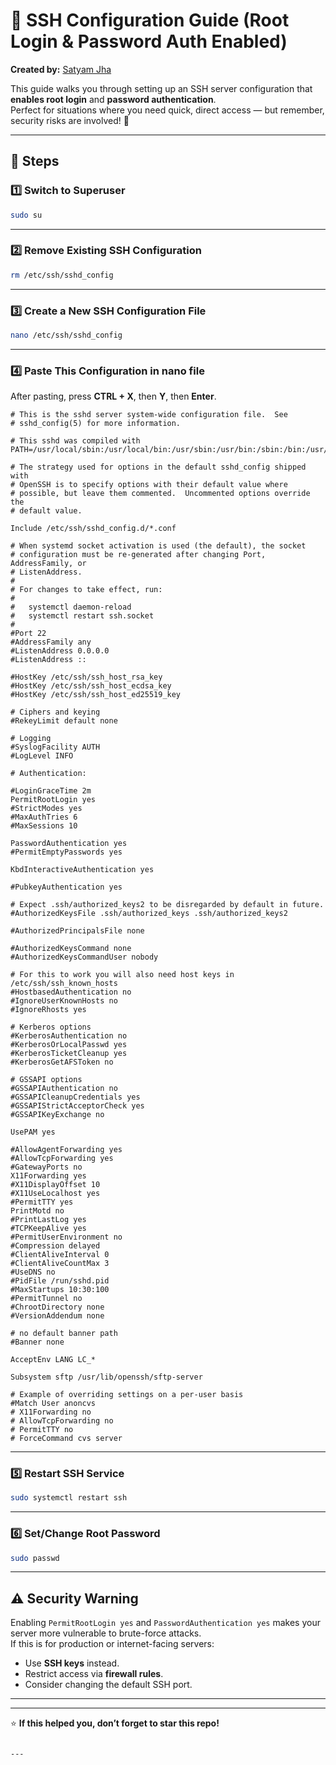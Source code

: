

# 🚀 SSH Configuration Guide (Root Login & Password Auth Enabled)

**Created by:** [Satyam Jha](https://github.com/satyamjha)  

This guide walks you through setting up an SSH server configuration that **enables root login** and **password authentication**.  
Perfect for situations where you need quick, direct access — but remember, security risks are involved! 🔐

---

## 📜 Steps

### **1️⃣ Switch to Superuser**
```bash
sudo su
```

---

### **2️⃣ Remove Existing SSH Configuration**
```bash
rm /etc/ssh/sshd_config
```

---

### **3️⃣ Create a New SSH Configuration File**
```bash
nano /etc/ssh/sshd_config
```

---

### **4️⃣ Paste This Configuration in nano file**
After pasting, press **CTRL + X**, then **Y**, then **Enter**.

```plaintext
# This is the sshd server system-wide configuration file.  See
# sshd_config(5) for more information.

# This sshd was compiled with PATH=/usr/local/sbin:/usr/local/bin:/usr/sbin:/usr/bin:/sbin:/bin:/usr/games

# The strategy used for options in the default sshd_config shipped with
# OpenSSH is to specify options with their default value where
# possible, but leave them commented.  Uncommented options override the
# default value.

Include /etc/ssh/sshd_config.d/*.conf

# When systemd socket activation is used (the default), the socket
# configuration must be re-generated after changing Port, AddressFamily, or
# ListenAddress.
#
# For changes to take effect, run:
#
#   systemctl daemon-reload
#   systemctl restart ssh.socket
#
#Port 22
#AddressFamily any
#ListenAddress 0.0.0.0
#ListenAddress ::

#HostKey /etc/ssh/ssh_host_rsa_key
#HostKey /etc/ssh/ssh_host_ecdsa_key
#HostKey /etc/ssh/ssh_host_ed25519_key

# Ciphers and keying
#RekeyLimit default none

# Logging
#SyslogFacility AUTH
#LogLevel INFO

# Authentication:

#LoginGraceTime 2m
PermitRootLogin yes
#StrictModes yes
#MaxAuthTries 6
#MaxSessions 10

PasswordAuthentication yes
#PermitEmptyPasswords yes

KbdInteractiveAuthentication yes

#PubkeyAuthentication yes

# Expect .ssh/authorized_keys2 to be disregarded by default in future.
#AuthorizedKeysFile .ssh/authorized_keys .ssh/authorized_keys2

#AuthorizedPrincipalsFile none

#AuthorizedKeysCommand none
#AuthorizedKeysCommandUser nobody

# For this to work you will also need host keys in /etc/ssh/ssh_known_hosts
#HostbasedAuthentication no
#IgnoreUserKnownHosts no
#IgnoreRhosts yes

# Kerberos options
#KerberosAuthentication no
#KerberosOrLocalPasswd yes
#KerberosTicketCleanup yes
#KerberosGetAFSToken no

# GSSAPI options
#GSSAPIAuthentication no
#GSSAPICleanupCredentials yes
#GSSAPIStrictAcceptorCheck yes
#GSSAPIKeyExchange no

UsePAM yes

#AllowAgentForwarding yes
#AllowTcpForwarding yes
#GatewayPorts no
X11Forwarding yes
#X11DisplayOffset 10
#X11UseLocalhost yes
#PermitTTY yes
PrintMotd no
#PrintLastLog yes
#TCPKeepAlive yes
#PermitUserEnvironment no
#Compression delayed
#ClientAliveInterval 0
#ClientAliveCountMax 3
#UseDNS no
#PidFile /run/sshd.pid
#MaxStartups 10:30:100
#PermitTunnel no
#ChrootDirectory none
#VersionAddendum none

# no default banner path
#Banner none

AcceptEnv LANG LC_*

Subsystem sftp /usr/lib/openssh/sftp-server

# Example of overriding settings on a per-user basis
#Match User anoncvs
# X11Forwarding no
# AllowTcpForwarding no
# PermitTTY no
# ForceCommand cvs server
```

---

### **5️⃣ Restart SSH Service**
```bash
sudo systemctl restart ssh
```

---

### **6️⃣ Set/Change Root Password**
```bash
sudo passwd
```

---

## ⚠️ Security Warning
Enabling `PermitRootLogin yes` and `PasswordAuthentication yes` makes your server more vulnerable to brute-force attacks.  
If this is for production or internet-facing servers:
- Use **SSH keys** instead.
- Restrict access via **firewall rules**.
- Consider changing the default SSH port.

---

---

⭐ **If this helped you, don’t forget to star this repo!**
```

---
